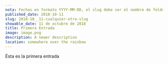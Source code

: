 ```yaml
---
nota: Fechas en formato YYYY-MM-DD, el slug debe ser el nombre de folder en public/news/. i.e. "public/news/<mi-slug>/imagen.jpg"
published_date: 2018-10-11
slug: 2018-10__11-cualquier-otro-slug
showable_date: 11 de octubre de 2018
title: Primera Entrada
image: image.png
description: A newer description
location: somewhere over the rainbow
---
```


Ésta es la primera entrada
